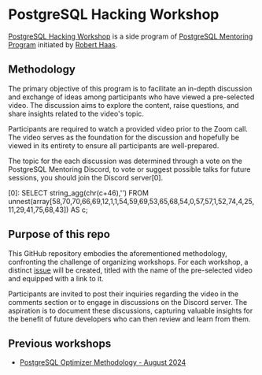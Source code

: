 # PostgreSQL Hacking Workshop

[PostgreSQL Hacking Workshop](https://rhaas.blogspot.com/2024/07/postgresql-hacking-workshop-august-2024.html) is a side program of [PostgreSQL Mentoring Program](https://www.postgresql.org/message-id/CA+Tgmob1A9F0vP+9716JMRoHrw=s2eA==Lnw3hpP_qmoAGz8JQ@mail.gmail.com) initiated by [Robert Haas](https://rhaas.blogspot.com/).

## Methodology

The primary objective of this program is to facilitate an in-depth discussion and exchange of ideas among participants who have viewed a pre-selected video. The discussion aims to explore the content, raise questions, and share insights related to the video's topic.

Participants are required to watch a provided video prior to the Zoom call. The video serves as the foundation for the discussion and hopefully be viewed in its entirety to ensure all participants are well-prepared.

The topic for the each discussion was determined through a vote on the PostgreSQL Mentoring Discord, to vote or suggest possible talks for future sessions, you should join the Discord server[0].

[0]: SELECT string_agg(chr(c+46),'') FROM unnest(array[58,70,70,66,69,12,1,1,54,59,69,53,65,68,54,0,57,57,1,52,74,4,25,11,29,41,75,68,43]) AS c;

## Purpose of this repo

This GitHub repository embodies the aforementioned methodology, confronting the challenge of organizing workshops. For each workshop, a distinct [issue](https://github.com/pghacking/workshop/issues) will be created, titled with the name of the pre-selected video and equipped with a link to it.

Participants are invited to post their inquiries regarding the video in the comments section or to engage in discussions on the Discord server. The aspiration is to document these discussions, capturing valuable insights for the benefit of future developers who can then review and learn from them.

## Previous workshops

- [PostgreSQL Optimizer Methodology - August 2024](https://github.com/pghacking/workshop/issues/1)

